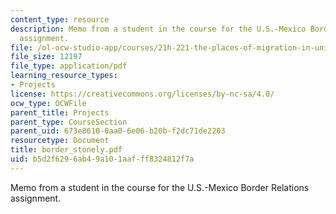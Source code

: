 ```yaml
---
content_type: resource
description: Memo from a student in the course for the U.S.-Mexico Border Relations
  assignment.
file: /ol-ocw-studio-app/courses/21h-221-the-places-of-migration-in-united-states-history-fall-2006/b5d2f6296ab49a101aafff8324812f7a_border_stonely.pdf
file_size: 12197
file_type: application/pdf
learning_resource_types:
- Projects
license: https://creativecommons.org/licenses/by-nc-sa/4.0/
ocw_type: OCWFile
parent_title: Projects
parent_type: CourseSection
parent_uid: 673e8610-0aa0-6e06-b20b-f2dc71de2203
resourcetype: Document
title: border_stonely.pdf
uid: b5d2f629-6ab4-9a10-1aaf-ff8324812f7a
---
```

Memo from a student in the course for the U.S.-Mexico Border Relations assignment.